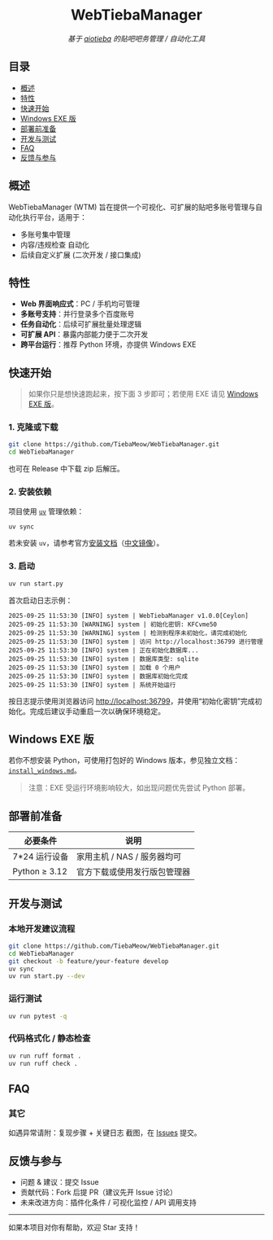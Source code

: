 
<div align="center">

# WebTiebaManager

_基于 [aiotieba](https://github.com/lumina37/aiotieba) 的贴吧吧务管理 / 自动化工具_

</div>

## 目录

- [概述](#概述)
- [特性](#特性)
- [快速开始](#快速开始)
- [Windows EXE 版](#windows-exe-版)
- [部署前准备](#部署前准备)
- [开发与测试](#开发与测试)
- [FAQ](#faq)
- [反馈与参与](#反馈与参与)

## 概述

WebTiebaManager (WTM) 旨在提供一个可视化、可扩展的贴吧多账号管理与自动化执行平台，适用于：

- 多账号集中管理
- 内容/违规检查 自动化
- 后续自定义扩展 (二次开发 / 接口集成)

## 特性

- **Web 界面响应式**：PC / 手机均可管理
- **多账号支持**：并行登录多个百度账号
- **任务自动化**：后续可扩展批量处理逻辑
- **可扩展 API**：暴露内部能力便于二次开发
- **跨平台运行**：推荐 Python 环境，亦提供 Windows EXE

## 快速开始

> 如果你只是想快速跑起来，按下面 3 步即可；若使用 EXE 请见 [Windows EXE 版](#windows-exe-版)。

### 1. 克隆或下载

```bash
git clone https://github.com/TiebaMeow/WebTiebaManager.git
cd WebTiebaManager
```

也可在 Release 中下载 zip 后解压。

### 2. 安装依赖

项目使用 [`uv`](https://docs.astral.sh/uv/) 管理依赖：

```bash
uv sync
```

若未安装 `uv`，请参考官方[安装文档](https://docs.astral.sh/uv/getting-started/installation/)（[中文镜像](https://hellowac.github.io/uv-zh-cn/getting-started/installation/)）。

### 3. 启动

```bash
uv run start.py
```

首次启动日志示例：

```log
2025-09-25 11:53:30 [INFO] system | WebTiebaManager v1.0.0[Ceylon]
2025-09-25 11:53:30 [WARNING] system | 初始化密钥: KFCvme50
2025-09-25 11:53:30 [WARNING] system | 检测到程序未初始化，请完成初始化
2025-09-25 11:53:30 [INFO] system | 访问 http://localhost:36799 进行管理
2025-09-25 11:53:30 [INFO] system | 正在初始化数据库...
2025-09-25 11:53:30 [INFO] system | 数据库类型: sqlite
2025-09-25 11:53:30 [INFO] system | 加载 0 个用户
2025-09-25 11:53:30 [INFO] system | 数据库初始化完成
2025-09-25 11:53:30 [INFO] system | 系统开始运行
```

按日志提示使用浏览器访问 <http://localhost:36799>，并使用“初始化密钥”完成初始化。完成后建议手动重启一次以确保环境稳定。

## Windows EXE 版

若你不想安装 Python，可使用打包好的 Windows 版本，参见独立文档：[`install_windows.md`](./install_windows.md)。

> 注意：EXE 受运行环境影响较大，如出现问题优先尝试 Python 部署。

## 部署前准备

| 必要条件 | 说明 |
|----------|------|
| 7*24 运行设备 | 家用主机 / NAS / 服务器均可 |
| Python ≥ 3.12 | 官方下载或使用发行版包管理器 |

## 开发与测试

### 本地开发建议流程

```bash
git clone https://github.com/TiebaMeow/WebTiebaManager.git
cd WebTiebaManager
git checkout -b feature/your-feature develop
uv sync
uv run start.py --dev
```

### 运行测试

```bash
uv run pytest -q
```

### 代码格式化 / 静态检查

```bash
uv run ruff format .
uv run ruff check .
```

## FAQ

### 其它

如遇异常请附：复现步骤 + 关键日志 截图，在 [Issues](https://github.com/TiebaMeow/WebTiebaManager/issues) 提交。

## 反馈与参与

- 问题 & 建议：提交 Issue
- 贡献代码：Fork 后提 PR（建议先开 Issue 讨论）
- 未来改进方向：插件化条件 / 可视化监控 / API 调用支持

---

如果本项目对你有帮助，欢迎 Star 支持！
